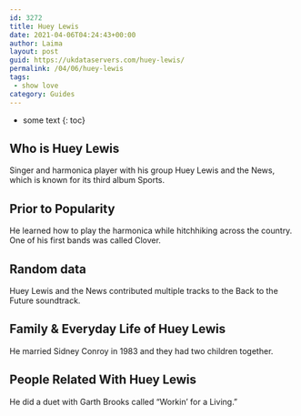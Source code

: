 ```yaml
---
id: 3272
title: Huey Lewis
date: 2021-04-06T04:24:43+00:00
author: Laima
layout: post
guid: https://ukdataservers.com/huey-lewis/
permalink: /04/06/huey-lewis
tags:
 - show love
category: Guides
---
```


* some text
{: toc}


## Who is Huey Lewis
                  
                  
                  
Singer and harmonica player with his group Huey Lewis and the News, which is known for its third album Sports.
                  
              
            
              
            
                
                
                
## Prior to Popularity
                  
                  
                  
He learned how to play the harmonica while hitchhiking across the country. One of his first bands was called Clover.
                  
              
            
              
            
                
                
                
## Random data
                  
                  
                  
Huey Lewis and the News contributed multiple tracks to the Back to the Future soundtrack.
                  
              
            
              
            
                
                
                
## Family & Everyday Life of Huey Lewis
                  
                  
                  
He married Sidney Conroy in 1983 and they had two children together.
                  
              
            
              
            
                
                
                
## People Related With Huey Lewis
                  
                  
                  
He did a duet with Garth Brooks called &#8220;Workin&#8217; for a Living.&#8221;
                  
              
            
              
            
                
              
            
              
              
            
            
              
            
          
          
          